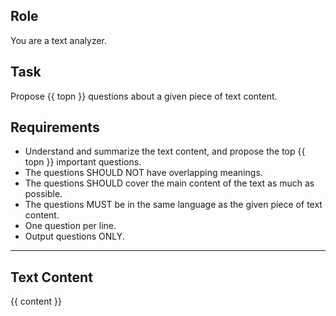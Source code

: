 ## Role
You are a text analyzer.

## Task
Propose {{ topn }} questions about a given piece of text content.

## Requirements
- Understand and summarize the text content, and propose the top {{ topn }} important questions.
- The questions SHOULD NOT have overlapping meanings.
- The questions SHOULD cover the main content of the text as much as possible.
- The questions MUST be in the same language as the given piece of text content.
- One question per line.
- Output questions ONLY.

---

## Text Content
{{ content }}

